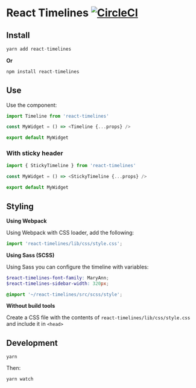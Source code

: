 # React Timelines [![CircleCI](https://circleci.com/gh/JSainsburyPLC/react-timelines.svg?style=svg)](https://circleci.com/gh/JSainsburyPLC/react-timelines)

## Install

```js
yarn add react-timelines
```

**Or**
```js
npm install react-timelines
```

## Use

Use the component:

```js
import Timeline from 'react-timelines'

const MyWidget = () => <Timeline {...props} />

export default MyWidget
```

### With sticky header

```js
import { StickyTimeline } from 'react-timelines'

const MyWidget = () => <StickyTimeline {...props} />

export default MyWidget
```

## Styling

**Using Webpack**

Using Webpack with CSS loader, add the following:
```js
import 'react-timelines/lib/css/style.css';
```

**Using Sass (SCSS)**

Using Sass you can configure the timeline with variables:
```scss
$react-timelines-font-family: MaryAnn;
$react-timelines-sidebar-width: 320px;

@import '~/react-timelines/src/scss/style';
```

**Without build tools**

Create a CSS file with the contents of `react-timelines/lib/css/style.css` and include it in `<head>`

## Development

```
yarn
```

Then:
```
yarn watch
```
